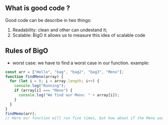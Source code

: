 ## What is good code ?

Good code can be describe in two things:

1. Readability: clean and other can undestand it;
2. Scalable: BigO it allows us to measure this idea of scalable code

## Rules of BigO

- worst case: we have to find a worst case in our function.
  example:

```javascript
const arr = ["Hello", "bag", "bag2", "bag3", "Meno"];
function findMeno(array) {
  for (let i = 0; i < array.length; i++) {
    console.log("Running");
    if (array[i] === "Meno") {
      console.log("We find our Meno: " + array[i]);
    }
  }
}
findMemo(arr);
// Here our function will run five times, but how about if the Meno was at the end ["Meno", "bag", "bag2", "bag3"] here it will run five times if we does not have break our function when we found directly Meno. ...if(array[1] == "Meno"){console.log(array[i]) break;}
```
